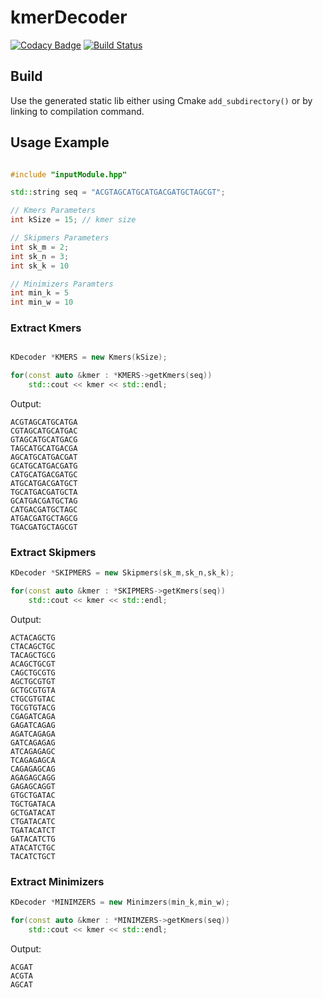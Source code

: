 # kmerDecoder

[![Codacy Badge](https://api.codacy.com/project/badge/Grade/675f273c446f45bebb5b8e354e24bccb)](https://app.codacy.com/app/mr-eyes/kmerDecoder?utm_source=github.com&utm_medium=referral&utm_content=mr-eyes/kmerDecoder&utm_campaign=Badge_Grade_Dashboard)
[![Build Status](https://travis-ci.org/mr-eyes/kmerDecoder.svg?branch=master)](https://travis-ci.org/mr-eyes/kmerDecoder)


## Build

Use the generated static lib either using Cmake `add_subdirectory()` or by linking to compilation command.




## Usage Example

```cpp

#include "inputModule.hpp"

std::string seq = "ACGTAGCATGCATGACGATGCTAGCGT";

// Kmers Parameters
int kSize = 15; // kmer size

// Skipmers Parameters
int sk_m = 2;
int sk_n = 3;
int sk_k = 10

// Minimizers Paramters
int min_k = 5
int min_w = 10

```

### Extract Kmers

```cpp

KDecoder *KMERS = new Kmers(kSize);

for(const auto &kmer : *KMERS->getKmers(seq))
    std::cout << kmer << std::endl;
```
Output:
```shell=
ACGTAGCATGCATGA
CGTAGCATGCATGAC
GTAGCATGCATGACG
TAGCATGCATGACGA
AGCATGCATGACGAT
GCATGCATGACGATG
CATGCATGACGATGC
ATGCATGACGATGCT
TGCATGACGATGCTA
GCATGACGATGCTAG
CATGACGATGCTAGC
ATGACGATGCTAGCG
TGACGATGCTAGCGT
```

### Extract Skipmers

```cpp
KDecoder *SKIPMERS = new Skipmers(sk_m,sk_n,sk_k);

for(const auto &kmer : *SKIPMERS->getKmers(seq))
    std::cout << kmer << std::endl;
```
Output:
```shell=
ACTACAGCTG
CTACAGCTGC
TACAGCTGCG
ACAGCTGCGT
CAGCTGCGTG
AGCTGCGTGT
GCTGCGTGTA
CTGCGTGTAC
TGCGTGTACG
CGAGATCAGA
GAGATCAGAG
AGATCAGAGA
GATCAGAGAG
ATCAGAGAGC
TCAGAGAGCA
CAGAGAGCAG
AGAGAGCAGG
GAGAGCAGGT
GTGCTGATAC
TGCTGATACA
GCTGATACAT
CTGATACATC
TGATACATCT
GATACATCTG
ATACATCTGC
TACATCTGCT
```

### Extract Minimizers

```cpp
KDecoder *MINIMZERS = new Minimzers(min_k,min_w);

for(const auto &kmer : *MINIMZERS->getKmers(seq))
    std::cout << kmer << std::endl;
```
Output:
```
ACGAT
ACGTA
AGCAT
```
